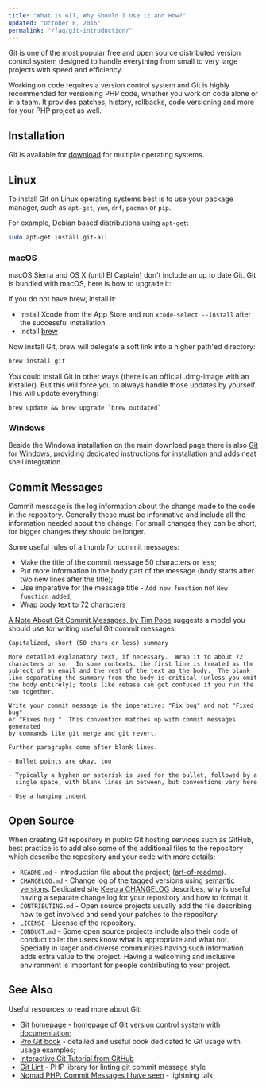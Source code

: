 ```yaml
---
title: "What is GIT, Why Should I Use it and How?"
updated: "October 8, 2016"
permalink: "/faq/git-introduction/"
---
```


Git is one of the most popular free and open source distributed version control
system designed to handle everything from small to very large projects with speed
and efficiency.

Working on code requires a version control system and Git is highly recommended
for versioning PHP code, whether you work on code alone or in a team. It provides
patches, history, rollbacks, code versioning and more for your PHP project as well.

## Installation

Git is available for [download](https://git-scm.com/download/) for multiple
operating systems.

## Linux

To install Git on Linux operating systems best is to use your package manager,
such as `apt-get`, `yum`, `dnf`, `pacman` or `pip`.

For example, Debian based distributions using `apt-get`:

```bash
sudo apt-get install git-all
```

### macOS

macOS Sierra and OS X (until El Captain) don't include an up to date Git. Git is
bundled with macOS, here is how to upgrade it:

If you do not have brew, install it:

* Install Xcode from the App Store and run `xcode-select --install` after the
  successful installation.
* Install [brew](http://brew.sh)

Now install Git, brew will delegate a soft link into a higher path'ed directory:

```bash
brew install git
```

You could install Git in other ways (there is an official .dmg-image with an
installer). But this will force you to always handle those updates by yourself.
This will update everything:

```
brew update && brew upgrade `brew outdated`
```

### Windows

Beside the Windows installation on the main download page there is also
[Git for Windows](https://git-for-windows.github.io/), providing dedicated instructions
for installation and adds neat shell integration.

## Commit Messages

Commit message is the log information about the change made to the code in the
repository. Generally these must be informative and include all the information
needed about the change. For small changes they can be short, for bigger changes
they should be longer.

Some useful rules of a thumb for commit messages:

* Make the title of the commit message 50 characters or less;
* Put more information in the body part of the message (body starts after two new
  lines after the title);
* Use imperative for the message title - `Add new function` not `New function added`;
* Wrap body text to 72 characters

[A Note About Git Commit Messages, by Tim Pope](http://tbaggery.com/2008/04/19/a-note-about-git-commit-messages.html)
suggests a model you should use for writing useful Git commit messages:

```text
Capitalized, short (50 chars or less) summary

More detailed explanatory text, if necessary.  Wrap it to about 72
characters or so.  In some contexts, the first line is treated as the
subject of an email and the rest of the text as the body.  The blank
line separating the summary from the body is critical (unless you omit
the body entirely); tools like rebase can get confused if you run the
two together.

Write your commit message in the imperative: "Fix bug" and not "Fixed bug"
or "Fixes bug."  This convention matches up with commit messages generated
by commands like git merge and git revert.

Further paragraphs come after blank lines.

- Bullet points are okay, too

- Typically a hyphen or asterisk is used for the bullet, followed by a
  single space, with blank lines in between, but conventions vary here

- Use a hanging indent
```

## Open Source

When creating Git repository in public Git hosting services such as GitHub, best
practice is to add also some of the additional files to the repository which
describe the repository and your code with more details:

* `README.md` - introduction file about the project; ([art-of-readme](https://github.com/noffle/art-of-readme)).
* `CHANGELOG.md` - Change log of the tagged versions using [semantic versions](http://semver.org).
  Dedicated site [Keep a CHANGELOG](http://keepachangelog.com/) describes, why
  is useful having a separate change log for your repository and how to format it.
* `CONTRIBUTING.md` - Open source projects usually add the file describing how to
  get involved and send your patches to the repository.
* `LICENSE` - License of the repository.
* `CONDUCT.md` - Some open source projects include also their code of conduct to
  let the users know what is appropriate and what not. Specially in larger
  and diverse communities having such information adds extra value to the project.
  Having a welcoming and inclusive environment is important for people contributing
  to your project.

## See Also

Useful resources to read more about Git:

* [Git homepage](http://git-scm.com/) - homepage of Git version control system
  with [documentation](https://git-scm.com/doc);
* [Pro Git book](http://git-scm.com/book) - detailed and useful book dedicated
  to Git usage with usage examples;
* [Interactive Git Tutorial from GitHub](https://try.github.io)
* [Git Lint](https://github.com/PurpleBooth/git-lint-validators) - PHP library
  for linting git commit message style
* [Nomad PHP: Commit Messages I have seen](https://www.youtube.com/watch?v=6TCSPsO5HJ4) - lightning
  talk
